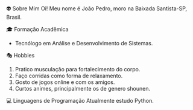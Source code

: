 👽 Sobre Mim
Oi! Meu nome é João Pedro, moro na Baixada Santista-SP, Brasil.

🎓 Formação Acadêmica
- Tecnólogo em Análise e Desenvolvimento de Sistemas.

🎭 Hobbies
1. Pratico musculação para fortalecimento do corpo.
2. Faço corridas como forma de relaxamento.
3. Gosto de jogos online e com os amigos.
4. Curtos animes, principalmente os de genero shounen.

💻 Linguagens de Programação
Atualmente estudo Python.
